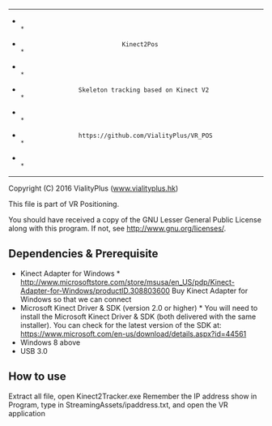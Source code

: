 *******************************************************************************
*                                                                             *
*                                 Kinect2Pos                                  *
*                                                                             *
*                     Skeleton tracking based on Kinect V2                    *
*                                                                             *
*                     https://github.com/VialityPlus/VR_POS                   *
*                                                                             *
*******************************************************************************

Copyright (C) 2016  VialityPlus (www.vialityplus.hk)

This file is part of VR Positioning. 

You should have received a copy of the GNU Lesser General Public License along
with this program. If not, see <http://www.gnu.org/licenses/>.

Dependencies & Prerequisite
------------
* Kinect Adapter for Windows *
http://www.microsoftstore.com/store/msusa/en_US/pdp/Kinect-Adapter-for-Windows/productID.308803600
Buy Kinect Adapter for Windows so that we can connect 
* Microsoft Kinect Driver & SDK (version 2.0 or higher) *
You will need to install the Microsoft Kinect Driver & SDK (both
delivered with the same installer). You can check for the latest version of the
SDK at:
https://www.microsoft.com/en-us/download/details.aspx?id=44561
* Windows 8 above
* USB 3.0 

How to use
----------
Extract all file, open Kinect2Tracker.exe
Remember the IP address show in Program, type in StreamingAssets/ipaddress.txt, and open the VR application
